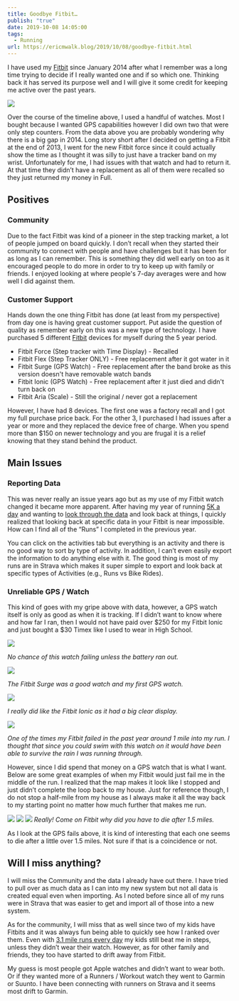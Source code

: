 ```yaml
---
title: Goodbye Fitbit…
publish: "true"
date: 2019-10-08 14:05:00
tags:
  - Running
url: https://ericmwalk.blog/2019/10/08/goodbye-fitbit.html
---
```


I have used my [Fitbit](https://www.fitbit.com/) since January 2014 after what I remember was a long time trying to decide if I really wanted one and if so which one. Thinking back it has served its purpose well and I will give it some credit for keeping me active over the past years.

![](https://ericmwalk.blog/uploads/2021/fbb67d0c2e.jpg)

Over the course of the timeline above, I used a handful of watches. Most I bought because I wanted GPS capabilities however I did own two that were only step counters. From the data above you are probably wondering why there is a big gap in 2014. Long story short after I decided on getting a Fitbit at the end of 2013, I went for the new Fitbit force since it could actually show the time as I thought it was silly to just have a tracker band on my wrist. Unfortunately for me, I had issues with that watch and had to return it. At that time they didn’t have a replacement as all of them were recalled so they just returned my money in Full.

## Positives

### Community
Due to the fact Fitbit was kind of a pioneer in the step tracking market, a lot of people jumped on board quickly. I don’t recall when they started their community to connect with people and have challenges but it has been for as long as I can remember. This is something they did well early on too as it encouraged people to do more in order to try to keep up with family or friends. I enjoyed looking at where people's 7-day averages were and how well I did against them.

### Customer Support
Hands down the one thing Fitbit has done (at least from my perspective) from day one is having great customer support. Put aside the question of quality as remember early on this was a new type of technology. I have purchased 5 different [Fitbit](https://en.wikipedia.org/wiki/List_of_Fitbit_products) devices for myself during the 5 year period.

* Fitbit Force (Step tracker with Time Display) - Recalled
* Fitbit Flex (Step Tracker ONLY) - Free replacement after it got water in it
* Fitbit Surge (GPS Watch) - Free replacement after the band broke as this version doesn't have removable watch bands
* Fitbit Ionic (GPS Watch) - Free replacement after it just died and didn't turn back on
* Fitbit Aria (Scale) - Still the original / never got a replacement


However, I have had 8 devices. The first one was a factory recall and I got my full purchase price back. For the other 3, I purchased I had issues after a year or more and they replaced the device free of charge. When you spend more than $150 on newer technology and you are frugal it is a relief knowing that they stand behind the product.

## Main Issues

### Reporting Data
This was never really an issue years ago but as my use of my Fitbit watch changed it became more apparent. After having my year of running [5K a day](https://ericmwalk.blog/2019/09/k-a-day.html) and wanting to [look through the data](https://ericmwalk.blog/2019/10/03/k-a-day.html) and look back at things, I quickly realized that looking back at specific data in your Fitbit is near impossible. How can I find all of the “Runs” I completed in the previous year.

You can click on the activities tab but everything is an activity and there is no good way to sort by type of activity. In addition, I can’t even easily export the information to do anything else with it. The good thing is most of my runs are in Strava which makes it super simple to export and look back at specific types of Activities (e.g., Runs vs Bike Rides).

### Unreliable GPS / Watch
This kind of goes with my gripe above with data, however, a GPS watch itself is only as good as when it is tracking. If I didn’t want to know where and how far I ran, then I would not have paid over $250 for my Fitbit Ionic and just bought a $30 Timex like I used to wear in High School.

![](https://ericmwalk.blog/uploads/2021/37d0dcb693.jpg)

*No chance of this watch failing unless the battery ran out.*

![](https://ericmwalk.blog/uploads/2021/e46fe50e47.jpg)

*The Fitbit Surge was a good watch and my first GPS watch.*

![](https://ericmwalk.blog/uploads/2021/7e951ca156.jpg)

*I really did like the Fitbit Ionic as it had a big clear display.*

![](https://ericmwalk.blog/uploads/2021/1b6b9e75a3.jpg)

*One of the times my Fitbit failed in the past year around 1 mile into my run. I thought that since you could swim with this watch on it would have been able to survive the rain I was running through.*

However, since I did spend that money on a GPS watch that is what I want. Below are some great examples of when my Fitbit would just fail me in the middle of the run. I realized that the map makes it look like I stopped and just didn’t complete the loop back to my house. Just for reference though, I do not stop a half-mile from my house as I always make it all the way back to my starting point no matter how much further that makes me run.

![](https://ericmwalk.blog/uploads/2021/577c3c3f6e.jpg)
![](https://ericmwalk.blog/uploads/2021/cac02f51c1.jpg)
![](https://ericmwalk.blog/uploads/2021/24d9581a52.jpg)
*Really! Come on Fitbit why did you have to die after 1.5 miles.*

As I look at the GPS fails above, it is kind of interesting that each one seems to die after a little over 1.5 miles. Not sure if that is a coincidence or not.

## Will I miss anything?
I will miss the Community and the data I already have out there. I have tried to pull over as much data as I can into my new system but not all data is created equal even when importing. As I noted before since all of my runs were in Strava that was easier to get and import all of those into a new system.

As for the community, I will miss that as well since two of my kids have Fitbits and it was always fun being able to quickly see how I ranked over them. Even with [3.1 mile runs every day](https://ericmwalk.blog/2019/09/k-a-day/) my kids still beat me in steps, unless they didn’t wear their watch. However, as for other family and friends, they too have started to drift away from Fitbit.

My guess is most people got Apple watches and didn’t want to wear both. Or if they wanted more of a Runners / Workout watch they went to Garmin or Suunto. I have been connecting with runners on Strava and it seems most drift to Garmin.